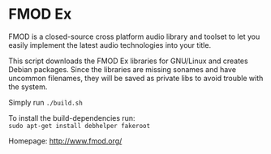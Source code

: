 FMOD Ex
=======

FMOD is a closed-source cross platform audio library and toolset to let
you easily implement the latest audio technologies into your title.

This script downloads the FMOD Ex libraries for GNU/Linux and creates Debian packages.
Since the libraries are missing sonames and have uncommon filenames, they will be saved
as private libs to avoid trouble with the system.

Simply run `./build.sh`

To install the build-dependencies run:<br>
`sudo apt-get install debhelper fakeroot`

Homepage: http://www.fmod.org/
